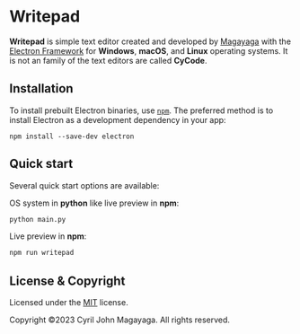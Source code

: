# Writepad

**Writepad** is simple text editor created and developed by [Magayaga](https://github.com/Magayaga) with the [Electron Framework](https://github.com/electron/electron) for **Windows**, **macOS**, and **Linux** operating systems. It is not an family of the text editors are called **CyCode**.

## Installation
To install prebuilt Electron binaries, use [`npm`](https://docs.npmjs.com/). The preferred method is to install Electron as a development dependency in your app:

```
npm install --save-dev electron
```

## Quick start

Several quick start options are available:

OS system in **python** like live preview in **npm**:
```python
python main.py
```
Live preview in **npm**:
```python
npm run writepad
```

## License & Copyright
Licensed under the [MIT](LICENSE.txt) license.

Copyright ©2023 Cyril John Magayaga. All rights reserved.